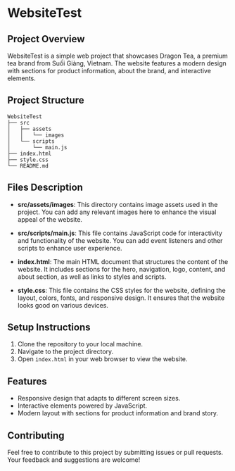 # WebsiteTest

## Project Overview
WebsiteTest is a simple web project that showcases Dragon Tea, a premium tea brand from Suối Giàng, Vietnam. The website features a modern design with sections for product information, about the brand, and interactive elements.

## Project Structure
```
WebsiteTest
├── src
│   ├── assets
│   │   └── images
│   └── scripts
│       └── main.js
├── index.html
├── style.css
└── README.md
```

## Files Description

- **src/assets/images**: This directory contains image assets used in the project. You can add any relevant images here to enhance the visual appeal of the website.

- **src/scripts/main.js**: This file contains JavaScript code for interactivity and functionality of the website. You can add event listeners and other scripts to enhance user experience.

- **index.html**: The main HTML document that structures the content of the website. It includes sections for the hero, navigation, logo, content, and about section, as well as links to styles and scripts.

- **style.css**: This file contains the CSS styles for the website, defining the layout, colors, fonts, and responsive design. It ensures that the website looks good on various devices.

## Setup Instructions
1. Clone the repository to your local machine.
2. Navigate to the project directory.
3. Open `index.html` in your web browser to view the website.

## Features
- Responsive design that adapts to different screen sizes.
- Interactive elements powered by JavaScript.
- Modern layout with sections for product information and brand story.

## Contributing
Feel free to contribute to this project by submitting issues or pull requests. Your feedback and suggestions are welcome!